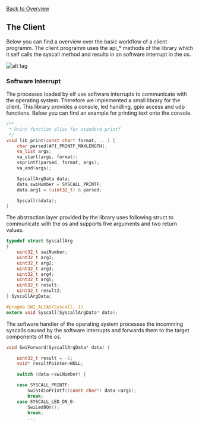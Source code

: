 [Back to Overview](https://github.com/BRO-FHV/docs/blob/master/README.md)
## <a name="Architecture"></a>The Client
Below you can find a overview over the basic workflow of a client programm. The client programm uses the api_* methods of the library which it self calls the syscall method and results in an software interrupt in the os.

![alt tag](https://raw.github.com/BRO-FHV/docs/master/images/Cilent_Library_Kernel_Interaction.png)

### Software Interrupt
The processes loaded by elf use software interrupts to communicate with the operating system. Therefore we implemented a small library for the client. This library provides a console, led handling, gpio access and udp functions. Below you can find an example for printing text onto the console.


```C
/**
 * Print function alias for standard printf
 */
void lib_print(const char* format, ...) {
	char parsed[API_PRINTF_MAXLENGTH];
	va_list args;
	va_start(args, format);
	vsprintf(parsed, format, args);
	va_end(args);

	SyscallArgData data;
	data.swiNumber = SYSCALL_PRINTF;
	data.arg1 = (uint32_t) & parsed;

	Syscall(&data);
}
```

The abstraction layer provided by the library uses following struct to communicate with the os and supports five arguments and two return values.

```C
typedef struct SyscallArg
{
    uint32_t swiNumber;
    uint32_t arg1;
    uint32_t arg2;
    uint32_t arg3;
    uint32_t arg4;
    uint32_t arg5;
    uint32_t result;
    uint32_t result2;
} SyscallArgData;

#pragma SWI_ALIAS(Syscall, 1)
extern void Syscall(SyscallArgData* data);
```

The software handler of the operating system processes the incomming syscalls caused by the software interrupts and forwards them to the target components of the os.

```C
void SwiForward(SyscallArgData* data) {

	uint32_t result = -1;
	void* resultPointer=NULL;

	switch (data->swiNumber) {

	case SYSCALL_PRINTF:
		SwiStdioPrintf((const char*) data->arg1);
		break;
	case SYSCALL_LED_ON_0:
		SwiLed0On();
		break;
		...
```
